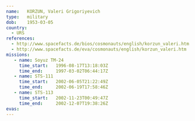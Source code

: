 ```yaml
---
name:	KORZUN, Valeri Grigoriyevich 
type:	military
dob:	1953-03-05
country:
  - URS
references:
  - http://www.spacefacts.de/bios/cosmonauts/english/korzun_valeri.htm
  - http://www.spacefacts.de/eva/cosmonauts/english/korzun_valeri.htm
missions:
   - name: Soyuz TM-24
     time_start:   1996-08-17T13:18:03Z
     time_end:     1997-03-02T06:44:17Z
   - name: STS-111
     time_start:   2002-06-05T21:22:49Z
     time_end:     2002-06-19T17:58:46Z
   - name: STS-113
     time_start:   2002-11-23T00:49:47Z
     time_end:     2002-12-07T19:38:26Z
evas:
---
```

